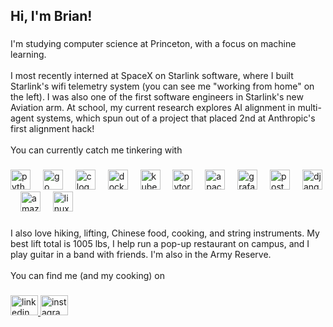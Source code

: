 <h2 align="left">Hi, I'm Brian!</h2>

###

<p align="left">I'm studying computer science at Princeton, with a focus on machine learning. <br><br>I most recently interned at SpaceX on Starlink software, where I built Starlink's wifi telemetry system (you can see me "working from home" on the left). I was also one of the first software engineers in Starlink's new Aviation arm. At school, my current research explores AI alignment in multi-agent systems, which spun out of a project that placed 2nd at Anthropic's first alignment hack! <br><br>You can currently catch me tinkering with</p>

###

<div align="left">
  <img src="https://cdn.jsdelivr.net/gh/devicons/devicon/icons/python/python-original.svg" height="32" alt="python logo"  />
  <img width="12" />
  <img src="https://cdn.jsdelivr.net/gh/devicons/devicon/icons/go/go-original.svg" height="32" alt="go logo"  />
  <img width="12" />
  <img src="https://cdn.jsdelivr.net/gh/devicons/devicon/icons/c/c-original.svg" height="32" alt="c logo"  />
  <img width="12" />
  <img src="https://cdn.jsdelivr.net/gh/devicons/devicon/icons/docker/docker-original.svg" height="32" alt="docker logo"  />
  <img width="12" />
  <img src="https://cdn.jsdelivr.net/gh/devicons/devicon/icons/kubernetes/kubernetes-plain.svg" height="32" alt="kubernetes logo"  />
  <img width="12" />
  <img src="https://cdn.jsdelivr.net/gh/devicons/devicon/icons/pytorch/pytorch-original.svg" height="32" alt="pytorch logo"  />
  <img width="12" />
  <img src="https://cdn.jsdelivr.net/gh/devicons/devicon/icons/apachekafka/apachekafka-original.svg" height="32" alt="apachekafka logo"  />
  <img width="12" />
  <img src="https://cdn.jsdelivr.net/gh/devicons/devicon/icons/grafana/grafana-original.svg" height="32" alt="grafana logo"  />
  <img width="12" />
  <img src="https://cdn.jsdelivr.net/gh/devicons/devicon/icons/postgresql/postgresql-original.svg" height="32" alt="postgresql logo"  />
  <img width="12" />
  <img src="https://cdn.jsdelivr.net/gh/devicons/devicon/icons/django/django-plain.svg" height="32" alt="django logo"  />
  <img width="12" />
  <img src="https://cdn.jsdelivr.net/gh/devicons/devicon/icons/amazonwebservices/amazonwebservices-line-wordmark.svg" height="32" alt="amazonwebservices logo"  />
  <img width="12" />
  <img src="https://cdn.jsdelivr.net/gh/devicons/devicon/icons/linux/linux-original.svg" height="32" alt="linux logo"  />
</div>

###

<p align="left">I also love hiking, lifting, Chinese food, cooking, and string instruments. My best lift total is 1005 lbs, I help run a pop-up restaurant on campus, and I play guitar in a band with friends. I'm also in the Army Reserve. <br><br>You can find me (and my cooking) on</p>

###

<div align="left">
  <a href="https://www.linkedin.com/in/brian-zhou26/" target="_blank">
    <img src="https://raw.githubusercontent.com/maurodesouza/profile-readme-generator/master/src/assets/icons/social/linkedin/default.svg" width="44" height="32" alt="linkedin logo"  />
  </a>
  <a href="https://www.instagram.com/waitwhatsburning/" target="_blank">
    <img src="https://raw.githubusercontent.com/maurodesouza/profile-readme-generator/master/src/assets/icons/social/instagram/default.svg" width="44" height="32" alt="instagram logo"  />
  </a>
</div>

###
